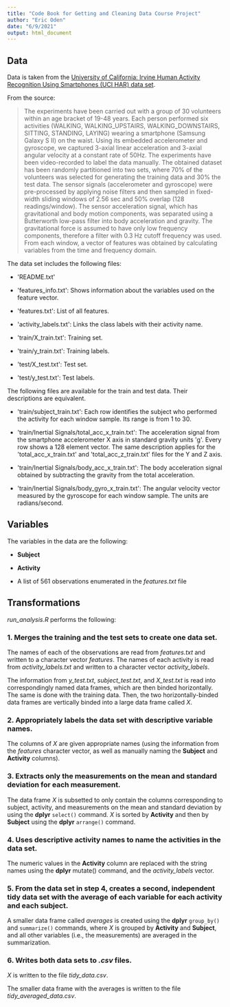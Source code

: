 ```yaml
---
title: "Code Book for Getting and Cleaning Data Course Project"
author: "Eric Oden"
date: "6/9/2021"
output: html_document
---
```


## Data

Data is taken from the [University of California: Irvine Human Activity 
Recognition Using Smartphones (UCI HAR) data set](http://archive.ics.uci.edu/ml/datasets/Human+Activity+Recognition+Using+Smartphones). 

From the source:

>The experiments have been carried out with a group of 30 volunteers within an age bracket of 19-48 years. Each person performed six activities (WALKING, WALKING_UPSTAIRS, WALKING_DOWNSTAIRS, SITTING, STANDING, LAYING) wearing a smartphone (Samsung Galaxy S II) on the waist. Using its embedded accelerometer and gyroscope, we captured 3-axial linear acceleration and 3-axial angular velocity at a constant rate of 50Hz. The experiments have been video-recorded to label the data manually. The obtained dataset has been randomly partitioned into two sets, where 70% of the volunteers was selected for generating the training data and 30% the test data. The sensor signals (accelerometer and gyroscope) were pre-processed by applying noise filters and then sampled in fixed-width sliding windows of 2.56 sec and 50% overlap (128 readings/window). The sensor acceleration signal, which has gravitational and body motion components, was separated using a Butterworth low-pass filter into body acceleration and gravity. The gravitational force is assumed to have only low frequency components, therefore a filter with 0.3 Hz cutoff frequency was used. From each window, a vector of features was obtained by calculating variables from the time and frequency domain.

The data set includes the following files:

- 'README.txt'

- 'features_info.txt': Shows information about the variables used on the feature vector.

- 'features.txt': List of all features.

- 'activity_labels.txt': Links the class labels with their activity name.

- 'train/X_train.txt': Training set.

- 'train/y_train.txt': Training labels.

- 'test/X_test.txt': Test set.

- 'test/y_test.txt': Test labels.

The following files are available for the train and test data. Their descriptions are equivalent. 

- 'train/subject_train.txt': Each row identifies the subject who performed the activity for each window sample. Its range is from 1 to 30. 

- 'train/Inertial Signals/total_acc_x_train.txt': The acceleration signal from the smartphone accelerometer X axis in standard gravity units 'g'. Every row shows a 128 element vector. The same description applies for the 'total_acc_x_train.txt' and 'total_acc_z_train.txt' files for the Y and Z axis. 

- 'train/Inertial Signals/body_acc_x_train.txt': The body acceleration signal obtained by subtracting the gravity from the total acceleration. 

- 'train/Inertial Signals/body_gyro_x_train.txt': The angular velocity vector measured by the gyroscope for each window sample. The units are radians/second. 

## Variables

The variables in the data are the following:

- **Subject**

- **Activity**

- A list of 561 observations enumerated in the *features.txt* file

## Transformations

*run_analysis.R* performs the following:

### 1. Merges the training and the test sets to create one data set.

The names of each of the observations are read from *features.txt* and written to a character vector *features*. The names of each activity is read from *activity_labels.txt* and written to a character vector *activity_labels*. 

The information from *y_test.txt*, *subject_test.txt*, and *X_test.txt* is read into correspondingly named data frames, which are then binded horizontally. The same is done with the training data. Then, the two horizontally-binded data frames are vertically binded into a large data frame called *X*.

### 2. Appropriately labels the data set with descriptive variable names. 

The columns of *X* are given appropriate names (using the information from the *features* character vector, as well as manually naming the **Subject** and **Activity** columns).

### 3. Extracts only the measurements on the mean and standard deviation for each measurement. 

The data frame *X* is subsetted to only contain the columns corresponding to subject, activity, and measurements on the mean and standard deviation by using the **dplyr** `select()` command. *X* is sorted by **Activity** and then by **Subject** using the **dplyr** `arrange()` command. 

### 4. Uses descriptive activity names to name the activities in the data set.

The numeric values in the **Activity** column are replaced with the string names using the **dplyr** mutate() command, and the *activity_labels* vector. 

### 5. From the data set in step 4, creates a second, independent tidy data set with the average of each variable for each activity and each subject.

A smaller data frame called *averages* is created using the **dplyr** `group_by()` and `summarize()` commands, where *X* is grouped by **Activity** and **Subject**, and all other variables (i.e., the measurements) are averaged in the summarization. 

### 6. Writes both data sets to *.csv* files.

*X* is written to the file *tidy_data.csv*.

The smaller data frame with the averages is written to the file *tidy_averaged_data.csv*.





